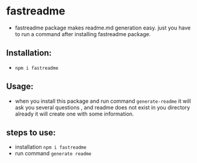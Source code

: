 # fastreadme
-  fastreadme package makes readme.md generation easy. just you have to run a command after installing fastreadme package.

## Installation:
-  `npm i fastreadme`

## Usage:
- when you install this package and run command `generate-readme` it will ask you several questions , and readme does not exist in you directory already it will create one with some information.

## steps to use:
- installation `npm i fastreadme`
- run command `generate readme`

